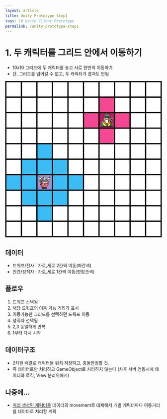 ```yaml
---
layout: article
title: Unity Prototype Step1
tags: C# Unity Client Prototype
permalink: /unity-prototype-step1
---
```


# 1. 두 캐릭터를 그리드 안에서 이동하기
* 10x10 그리드에 두 캐릭터를 놓고 서로 한번씩 이동하기
* 단, 그리드를 넘어갈 수 없고, 두 캐릭터가 겹쳐도 안됨

![캐릭터 이동](/assets/images/prototype/prototype-unity-step1-movement.png)

## 데이터
* 드워프/전사 : 가로,세로 2칸씩 이동(파란색)
* 인간/성직자 : 가로,세로 1칸씩 이동(핫핑크색)

## 플로우
1. 드워프 선택됨
2. 해당 드워프의 이동 가능 거리가 표시
3. 이동가능한 그리드를 선택하면 드워프 이동
4. 성직자 선택됨
5. 2,3 동일하게 반복
6. 1부터 다시 시작

## 데이터구조
* 2차원 배열로 캐릭터들 위치 저장하고, 충돌판정할 것.
* 즉 데이터로만 처리하고 GameObject로 처리하지 않는다 (차후 서버 연동시에 데이터와 로직, View 분리위해서)

## 나중에...
* [미리 생성된 캐릭터들](/2023/09/25/10-basic-fantasy-pregenerated-characters.html) 데이터의 movement로 대체해서 개별 캐릭터마다 이동거리를 데이터로 처리할 계획
